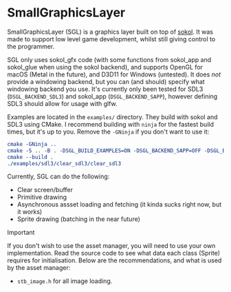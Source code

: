 # SmallGraphicsLayer
SmallGraphicsLayer (SGL) is a graphics layer built on top of [sokol](https://github.com/floooh/sokol). It was made to support low level game development, whilst still giving control to the programmer.

SGL only uses sokol_gfx code (with some functions from sokol_app and sokol_glue when using the sokol backend), and supports OpenGL for macOS (Metal in the future), and D3D11 for Windows (untested). It does *not* provide a windowing backend, but you can (and should) specify what windowing backend you use. It's currently only been tested for SDL3 (`DSGL_BACKEND_SDL3`) and sokol_app (`DSGL_BACKEND_SAPP`), however defining SDL3 should allow for usage with glfw.

Examples are located in the `examples/` directory. They build with sokol and SDL3 using CMake. I recommend building with `ninja` for the fastest build times, but it's up to you. Remove the `-GNinja` if you don't want to use it:
```cmake
cmake -GNinja ..
cmake -S .. -B . -DSGL_BUILD_EXAMPLES=ON -DSGL_BACKEND_SAPP=OFF -DSGL_BACKEND_SDL3=ON
cmake --build .
./examples/sdl3/clear_sdl3/clear_sdl3
```

Currently, SGL can do the following:
- Clear screen/buffer
- Primitive drawing
- Asynchronous assset loading and fetching (it kinda sucks right now, but it works)
- Sprite drawing (batching in the near future)

>[!IMPORTANT]
> If you don't wish to use the asset manager, you will need to use your own implementation. Read the source code to see what data each class (Sprite) requires for initialisation. Below are the recommendations, and what is used by the asset manager:

- `stb_image.h` for all image loading.
